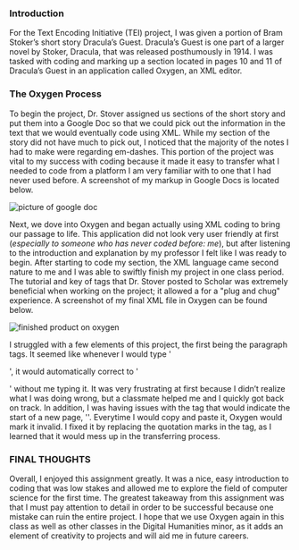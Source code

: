
### Introduction

For the Text Encoding Initiative (TEI) project, I was given a portion of Bram Stoker’s short story Dracula’s Guest. Dracula’s Guest is one part of a larger novel by Stoker, Dracula, that was released posthumously in 1914. I was tasked with coding and marking up a section located in pages 10 and 11 of Dracula’s Guest in an application called Oxygen, an XML editor.

### The Oxygen Process

To begin the project, Dr. Stover assigned us sections of the short story and put them into a Google Doc so that we could pick out the information in the text that we would eventually code using XML. While my section of the story did not have much to pick out, I noticed that the majority of the notes I had to make were regarding em-dashes. This portion of the project was vital to my success with coding because it made it easy to transfer what I needed to code from a platform I am very familiar with to one that I had never used before. A screenshot of my markup in Google Docs is located below.

![picture of google doc](https://madelynritter.github.io/Madelyns-Blog/images/google.jpg)

Next, we dove into Oxygen and began actually using XML coding to bring our passage to life. This application did not look very user friendly at first (*especially to someone who has never coded before: me*), but after listening to the introduction and explanation by my professor I felt like I was ready to begin. After starting to code my section, the XML language came second nature to me and I was able to swiftly finish my project in one class period. The tutorial and key of tags that Dr. Stover posted to Scholar was extremely beneficial when working on the project; it allowed a for a "plug and chug" experience. A screenshot of my final XML file in Oxygen can be found below.

![finished product on oxygen](https://madelynritter.github.io/Madelyns-Blog/images/oxygen.jpg)

I struggled with a few elements of this project, the first being the paragraph tags. It seemed like whenever I would type '<p>', it would automatically correct to '</p>' without me typing it. It was very frustrating at first because I didn’t realize what I was doing wrong, but a classmate helped me and I quickly got back on track. In addition, I was having issues with the tag that would indicate the start of a new page, '<pb n=“1”/>'. Everytime I would copy and paste it, Oxygen would mark it invalid. I fixed it by replacing the quotation marks in the tag, as I learned that it would mess up in the transferring process. 

### FINAL THOUGHTS

Overall, I enjoyed this assignment greatly. It was a nice, easy introduction to coding that was low stakes and allowed me to explore the field of computer science for the first time. The greatest takeaway from this assignment was that I must pay attention to detail in order to be successful because one mistake can ruin the entire project. I hope that we use Oxygen again in this class as well as other classes in the Digital Humanities minor, as it adds an element of creativity to projects and will aid me in future careers.

